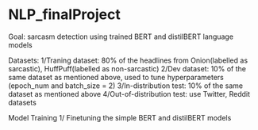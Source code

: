 # NLP_finalProject
Goal: sarcasm detection using trained BERT and distilBERT language models

Datasets: 
1/Traning dataset: 80% of the headlines from Onion(labelled as sarcastic), HuffPuff(labelled as non-sarcastic)
2/Dev dataset: 10% of the same dataset as mentioned above, used to tune hyperparameters (epoch_num and batch_size = 2)
3/In-distribution test: 10% of the same dataset as mentioned above
4/Out-of-distribution test: use Twitter, Reddit datasets

Model Training
1/ Finetuning the simple BERT and distilBERT models



